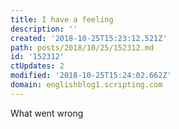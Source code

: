 ```yaml
---
title: I have a feeling
description: ''
created: '2018-10-25T15:23:12.521Z'
path: posts/2018/10/25/152312.md
id: '152312'
ctUpdates: 2
modified: '2018-10-25T15:24:02.662Z'
domain: englishblog1.scripting.com
---
```

What went wrong